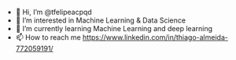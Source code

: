 - 👋 Hi, I’m @tfelipeacpqd
- 👀 I’m interested in Machine Learning & Data Science
- 🌱 I’m currently learning Machine Learning and deep learning
- 📫 How to reach me https://www.linkedin.com/in/thiago-almeida-772059191/

<!---
tfelipeacpqd/tfelipeacpqd is a ✨ special ✨ repository because its `README.md` (this file) appears on your GitHub profile.
You can click the Preview link to take a look at your changes.
--->

